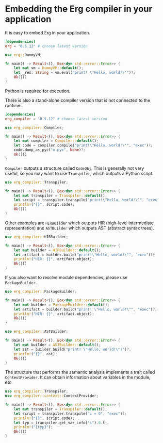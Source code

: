 # Embedding the Erg compiler in your application

It is easy to embed Erg in your application.

```toml
[dependencies]
erg = "0.5.12" # choose latest version
```

```rust
use erg::DummyVM;

fn main() -> Result<(), Box<dyn std::error::Error>> {
    let mut vm = DummyVM::default();
    let _res: String = vm.eval("print! \"Hello, world!\"")?;
    Ok(())
}
```

Python is required for execution.

There is also a stand-alone compiler version that is not connected to the runtime.

```toml
[dependencies]
erg_compiler = "0.5.12" # choose latest version
```

```rust
use erg_compiler::Compiler;

fn main() -> Result<(), Box<dyn std::error::Error>> {
    let mut compiler = Compiler::default();
    let code = compiler.compile("print!\"Hello, world!\"", "exec")?;
    code.dump_as_pyc("o.pyc", None)?;
    Ok(())
}
```

``Compiler`` outputs a structure called `CodeObj`. This is generally not very useful, so you may want to use `Transpiler`, which outputs a Python script.

```rust
use erg_compiler::Transpiler;

fn main() -> Result<(), Box<dyn std::error::Error>> {
    let mut transpiler = Transpiler::default();
    let script = transpiler.transpile("print!\"Hello, world!\"", "exec")?;
    println!("{}", script.code);
    Ok(())
}
```

Other examples are ``HIRBuilder`` which outputs HIR (high-level intermediate representation) and ``ASTBuilder`` which outputs AST (abstract syntax trees).

```rust
use erg_compiler::HIRBuilder;

fn main() -> Result<(), Box<dyn std::error::Error>> {
    let mut builder = HIRBuilder::default();
    let artifact = builder.build("print!\"Hello, world!\"", "exec")?;
    println!("HIR: {}", artifact.object);
    Ok(())
}
```

If you also want to resolve module dependencies, please use `PackageBuilder`.

```rust
use erg_compiler::PackageBuilder;

fn main() -> Result<(), Box<dyn std::error::Error>> {
    let mut builder = PackageBuilder::default();
    let artifact = builder.build("print! \"Hello, world!\"", "exec")?;
    println!("HIR: {}", artifact.object);
    Ok(())
}
```

```rust
use erg_compiler::ASTBuilder;

fn main() -> Result<(), Box<dyn std::error::Error>> {
    let mut builder = ASTBuilder::default();
    let ast = builder.build("print! \"Hello, world!\")")?;
    println!("{}", ast);
    Ok(())
}
```

The structure that performs the semantic analysis implements a trait called `ContextProvider`. It can obtain information about variables in the module, etc.

```rust
use erg_compiler::Transpiler;
use erg_compiler::context::ContextProvider;

fn main() -> Result<(), Box<dyn std::error::Error>> {
    let mut transpiler = Transpiler::default();
    let script = transpiler.transpile("i = 0", "exec")?;
    println!("{}", script.code);
    let typ = transpiler.get_var_info("i").0.t;
    println!("{typ}");
    Ok(())
}
```
